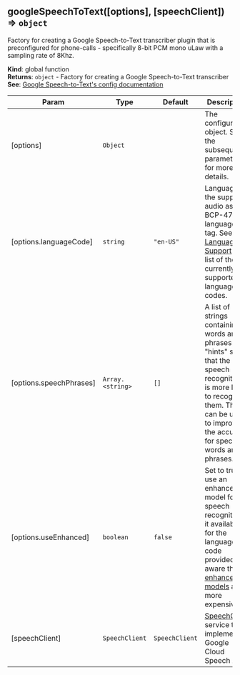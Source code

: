 <a name="googleSpeechToText"></a>

## googleSpeechToText([options], [speechClient]) ⇒ <code>object</code>
Factory for creating a Google Speech-to-Text transcriber plugin that is preconfigured for
phone-calls - specifically 8-bit PCM mono uLaw with a sampling rate of 8Khz.

**Kind**: global function  
**Returns**: <code>object</code> - Factory for creating a Google Speech-to-Text transcriber  
**See**: [Google Speech-to-Text's config documentation](https://cloud.google.com/speech-to-text/docs/reference/rest/v1/RecognitionConfig)  

| Param | Type | Default | Description |
| --- | --- | --- | --- |
| [options] | <code>Object</code> |  | The configuration object. See the subsequent   parameters for more details. |
| [options.languageCode] | <code>string</code> | <code>&quot;en-US&quot;</code> | Language of the supplied audio as a BCP-47 language tag.        See [Language Support](https://cloud.google.com/speech-to-text/docs/languages) for a list of the        currently supported language codes. |
| [options.speechPhrases] | <code>Array.&lt;string&gt;</code> | <code>[]</code> | A list of strings containing words and phrases "hints" so that the        speech recognition is more likely to recognize them. This can be used to improve the accuracy for specific        words and phrases. |
| [options.useEnhanced] | <code>boolean</code> | <code>false</code> | Set to true to use an enhanced model for speech recognition if it        available for the language code provided. Be aware that        [enhanced models](https://cloud.google.com/speech-to-text/docs/enhanced-models) are more expensive. |
| [speechClient] | <code>SpeechClient</code> | <code>SpeechClient</code> | [SpeechClient](https://googleapis.dev/nodejs/speech/latest/v1.SpeechClient.html) service that implements Google Cloud Speech API |

